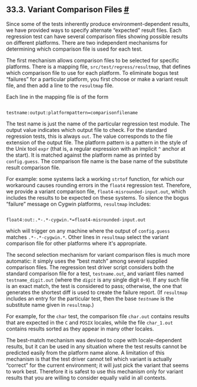 ## 33.3. Variant Comparison Files [#](#REGRESS-VARIANT)

Since some of the tests inherently produce environment-dependent results, we have provided ways to specify alternate “expected” result files. Each regression test can have several comparison files showing possible results on different platforms. There are two independent mechanisms for determining which comparison file is used for each test.

The first mechanism allows comparison files to be selected for specific platforms. There is a mapping file, `src/test/regress/resultmap`, that defines which comparison file to use for each platform. To eliminate bogus test “failures” for a particular platform, you first choose or make a variant result file, and then add a line to the `resultmap` file.

Each line in the mapping file is of the form

```

testname:output:platformpattern=comparisonfilename
```

The test name is just the name of the particular regression test module. The output value indicates which output file to check. For the standard regression tests, this is always `out`. The value corresponds to the file extension of the output file. The platform pattern is a pattern in the style of the Unix tool `expr` (that is, a regular expression with an implicit `^` anchor at the start). It is matched against the platform name as printed by `config.guess`. The comparison file name is the base name of the substitute result comparison file.

For example: some systems lack a working `strtof` function, for which our workaround causes rounding errors in the `float4` regression test. Therefore, we provide a variant comparison file, `float4-misrounded-input.out`, which includes the results to be expected on these systems. To silence the bogus “failure” message on Cygwin platforms, `resultmap` includes:

```

float4:out:.*-.*-cygwin.*=float4-misrounded-input.out
```

which will trigger on any machine where the output of `config.guess` matches `.*-.*-cygwin.*`. Other lines in `resultmap` select the variant comparison file for other platforms where it's appropriate.

The second selection mechanism for variant comparison files is much more automatic: it simply uses the “best match” among several supplied comparison files. The regression test driver script considers both the standard comparison file for a test, `testname.out`, and variant files named `testname_digit.out` (where the *`digit`* is any single digit `0`-`9`). If any such file is an exact match, the test is considered to pass; otherwise, the one that generates the shortest diff is used to create the failure report. (If `resultmap` includes an entry for the particular test, then the base *`testname`* is the substitute name given in `resultmap`.)

For example, for the `char` test, the comparison file `char.out` contains results that are expected in the `C` and `POSIX` locales, while the file `char_1.out` contains results sorted as they appear in many other locales.

The best-match mechanism was devised to cope with locale-dependent results, but it can be used in any situation where the test results cannot be predicted easily from the platform name alone. A limitation of this mechanism is that the test driver cannot tell which variant is actually “correct” for the current environment; it will just pick the variant that seems to work best. Therefore it is safest to use this mechanism only for variant results that you are willing to consider equally valid in all contexts.